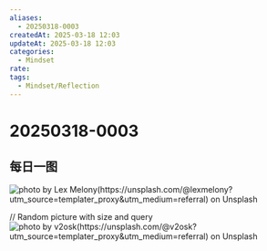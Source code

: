 ```yaml
---
aliases:
  - 20250318-0003
createdAt: 2025-03-18 12:03
updateAt: 2025-03-18 12:03
categories:
  - Mindset
rate: 
tags:
  - Mindset/Reflection
---
```

# 20250318-0003


## 每日一图
![photo by Lex Melony(https://unsplash.com/@lexmelony?utm_source=templater_proxy&utm_medium=referral) on Unsplash](https://images.unsplash.com/photo-1629971459025-2c73de204a6d?crop=entropy&cs=srgb&fm=jpg&ixid=M3w2NDU1OTF8MHwxfHJhbmRvbXx8fHx8fHx8fDE3NDIyNzA1OTV8&ixlib=rb-4.0.3&q=85&w=800&h=600)

// Random picture with size and query
![photo by v2osk(https://unsplash.com/@v2osk?utm_source=templater_proxy&utm_medium=referral) on Unsplash](https://images.unsplash.com/photo-1470071459604-3b5ec3a7fe05?crop=entropy&cs=srgb&fm=jpg&ixid=M3w2NDU1OTF8MHwxfHJhbmRvbXx8fHx8fHx8fDE3NDIyNzA1OTV8&ixlib=rb-4.0.3&q=85&w=800&h=800)
